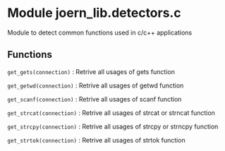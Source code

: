 Module joern_lib.detectors.c
============================
Module to detect common functions used in c/c++ applications

Functions
---------

    
`get_gets(connection)`
:   Retrive all usages of gets function

    
`get_getwd(connection)`
:   Retrive all usages of getwd function

    
`get_scanf(connection)`
:   Retrive all usages of scanf function

    
`get_strcat(connection)`
:   Retrive all usages of strcat or strncat function

    
`get_strcpy(connection)`
:   Retrive all usages of strcpy or strncpy function

    
`get_strtok(connection)`
:   Retrive all usages of strtok function
